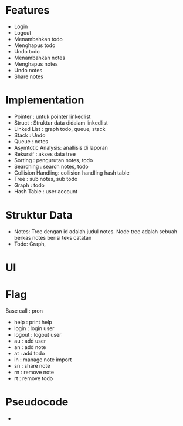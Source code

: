 # Features
  - Login
  - Logout
  - Menambahkan todo
  - Menghapus todo
  - Undo todo
  - Menambahkan notes
  - Menghapus notes
  - Undo notes
  - Share notes

# Implementation
  - Pointer           : untuk pointer linkedlist
  - Struct            : Struktur data didalam linkedlist
  - Linked List       : graph todo, queue, stack
  - Stack             : Undo
  - Queue             : notes
  - Asymtotic Analysis: anallisis di laporan
  - Rekursif          : akses data tree
  - Sorting           : pengurutan notes, todo
  - Searching         : search notes, todo
  - Collision Handling: collision handling hash table
  - Tree              : sub notes, sub todo
  - Graph             : todo
  - Hash Table        : user account

# Struktur Data
  - Notes: Tree dengan id adalah judul notes. Node tree adalah sebuah berkas notes berisi teks catatan
  - Todo: Graph, 


# UI

# Flag
Base call   : pron
  <!-- - init    : initialize project notes -->
  - help    : print help
  - login   : login user
  - logout  : logout user
  - au      : add user
  - an      : add note
  - at      : add todo
  - in      : manage note import
  - sn      : share note
  - rn      : remove note
  - rt      : remove todo


# Pseudocode
  - 
